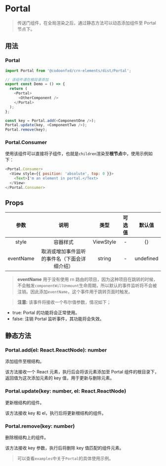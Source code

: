 # Portal

> 传送门组件，在全局渲染之后，通过静态方法可以动态添加组件至 Portal 节点下。

## 用法

### Portal

```javascript
import Portal from '@codoonfxd/crn-elements/dist/Portal';

// 该组件请在根目录添加
export const Demo = () => {
  return (
    <Portal>
      <OtherComponent />
    </Portal>
  );
};

const key = Portal.add(<ComponentOne />);
Portal.update(key, <ComponentTwo />);
Portal.remove(key);
```

### Portal.Consumer

使用该组件可以直接将子组件，也就是`children`渲染至**根节点**中，使用示例如下：

```javascript
<Portal.Consumer>
  <View style={{ position: 'absolute', top: 0 }}>
    <Text>I'm an element in portal.</Text>
  </View>
</Portal.Consumer>
```

## Props

|   参数    |                     说明                     |   类型    | 可选值 |  默认值   |
| :-------: | :------------------------------------------: | :-------: | :----: | :-------: |
|   style   |                   容器样式                   | ViewStyle |   -    |    {}     |
| eventName | 取消或增加事件监听的事件名（下面会详细介绍） |  string   |   -    | undefined |

> **eventName** 用于没有使用 rn 路由的项目，因为这种项目在跳转的时候，不会触发`componentWillUnmount`生命周期，所以默认的事件监听将不会被注销。因此添加`eventName`，这个事件用于跳转页面时触发。

> **注意:** 该事件将接收一个布尔值参数，情况如下；

- true: Portal 的功能将会正常使用。
- false: 注销 Portal 监听事件，其功能将会失效。

## 静态方法

### Portal.add(el: React.ReactNode): number

添加组件至根结构。

该方法接收一个 React 元素，执行后会将该元素添加至 Portal 组件的根目录下，返回值为这次添加元素的 key 值，用于更新与删除元素。

### Portal.update(key: number, el: React.ReactNode)

更新根结构的组件。

该方法接收 key 和 el，执行后将更新根结构的组件。

### Portal.remove(key: number)

删除根结构上的组件。

该方法接收 key 参数，执行后将删除 key 值匹配的组件元素。

> 可以查看`examples`中关于`Portal`的具体使用示例。
